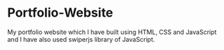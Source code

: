 # Portfolio-Website
My portfolio website which I have built using HTML, CSS and JavaScript and I have also used swiperjs library of JavaScript.
